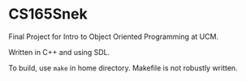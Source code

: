 # CS165Snek

Final Project for Intro to Object Oriented Programming at UCM. 

Written in C++ and using SDL.

To build, use `make` in home directory. Makefile is not robustly written. 
